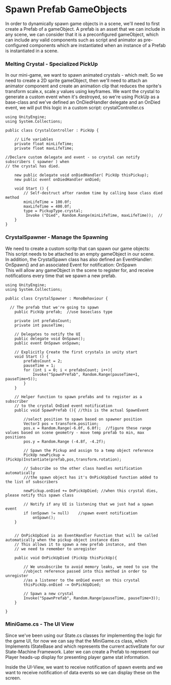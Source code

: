 # Spawn Prefab GameObjects

In order to dynamically spawn game objects in a scene, we'll need to first create a Prefab of a gameObject.  A prefab is an asset that we can include in any scene, we can consider that it is a preconfigured gameObject, which can include any valid components such as script and animator as pre-configured components which are instantiated when an instance of a Prefab is instantiated in a scene.

### Melting Crystal - Specialized PickUp

In our mini-game, we want to spawn animated crystals - which melt.  So we need to create a 2D sprite gameObject, then we'll need to attach an animator component and create an animation clip that reduces the sprite's transform scale.x, scale.y values using keyframes.  We want the crystal to generate a custom event when it's destroyed, so we're using PickUp as a base-class and we've defined an OnDiedHandler delegate and an OnDied event, we will put this logic in a custom script: crystalController.cs

```
using UnityEngine;
using System.Collections;

public class CrystalController : PickUp {

    // Life variables
    private float minLifeTime;
    private float maxLifeTime;

//Declare custom delegate and event - so crystal can notify subscribers ( spawner ) when 
// the crystal has died.

    new public delegate void onDiedHandler( PickUp thisPickup);
    new public event onDiedHandler onDied; 

    void Start () {
        // Self-destruct after random time by calling base class died method
        minLifeTime = 100.0f;
        maxLifeTime = 400.0f;
        type = PickupType.crystal;
         Invoke ("Died", Random.Range(minLifeTime, maxLifeTime));  //
    }
}
```

### CrystalSpawner - Manage the Spawning

We need to create a custom scritp that can spawn our game objects:   
This script needs to be attached to an empty gameObject in our scene.   
In addition, the CrystalSpawn class has also defined an EventHandler: OnSpawn\(\) and an associated Event for notification: OnSpawn  
This will allow any gameObject in the scene to register for, and receive notifications every time that we spawn a new prefab.

```
using UnityEngine;
using System.Collections;

public class CrystalSpawner : MonoBehaviour {

  // The prefab that we're going to spawn 
    public PickUp prefab;  //use baseclass type

    private int prefabsCount;
    private int pauseTime;

    // Delegates to notify the UI
    public delegate void OnSpawn();
    public event OnSpawn onSpawn;

    // Explicitly Create the first crystals in unity start
    void Start () {
        prefabsCount = 2;
        pauseTime = 1;
        for (int i = 0; i < prefabsCount; i++){
            Invoke("SpawnPrefab", Random.Range(pauseTime+1, pauseTime+5)); 
        }
    }

    // Helper function to spawn prefabs and to register as a subscriber
    // to the crystal OnDied event notification
    public void SpawnPrefab (){ //this is the actual SpawnEvent

        //select position to spawn based on spawner position
        Vector3 pos = transform.position;
        pos.x = Random.Range(-6.0f, 6.0f);  //figure these range values based on scene geometry - move temp prefab to min, max positions
        pos.y = Random.Range (-4.8f, -4.2f);

        // Spawn the Pickup and assign to a temp object reference
        PickUp newPickup = (PickUp)Instantiate(prefab,pos,transform.rotation);

        // Subscribe so the other class handles notification automatically
        ///the spawn object has it's OnPickUpDied function added to the list of subscribers

        newPickup.onDied += OnPickUpDied; //when this crystal dies, please notify this spawn class

        // Notify if any UI is listening that we just had a spawn event
        if (onSpawn != null)    //spawn event notification
            onSpawn();
    }


    // OnPickUpDied is an EventHandler Function that will be called automatically when the pickup object instance dies
    // This allows it to spawn a new prefab instance, and then 
    // we need to remember to unregister

    public void OnPickUpDied (PickUp thisPickUp){

        // We unsubscribe to avoid memory leaks, we need to use the
        //object reference passed into this method in order to unregister
        //as a listener to the onDied event on this crystal
        thisPickUp.onDied -= OnPickUpDied;

        // Spawn a new crystal 
        Invoke("SpawnPrefab", Random.Range(pauseTime, pauseTime+3));
    }

}
```

### MiniGame.cs - The UI View

Since we've been using our State.cs classes for implementing the logic for the game UI, for now we can say that the MiniGame.cs class, which Implements IStateBase and which represents the current activeState for our State-Machine Framework.  Later we can create a Prefab to represent our Player heads-up display for presenting player game stat information.

Inside the UI-View, we want to receive notification of spawn events and we want to receive notification of data events so we can display these on the screen.

